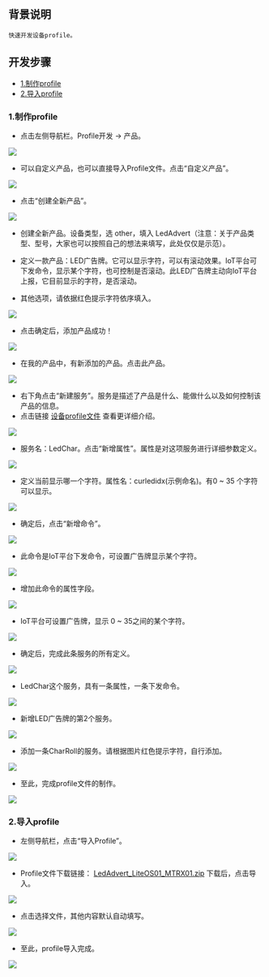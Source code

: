 ## 背景说明

	快速开发设备profile。

## 开发步骤

* [1.制作profile](#1)
* [2.导入profile](#2)

<h3 id="1">1.制作profile</h3>

- 点击左侧导航栏。Profile开发 -> 产品。

![](./meta/20171117/SUYAI00012.png)

- 可以自定义产品，也可以直接导入Profile文件。点击“自定义产品”。

![](./meta/20171117/SUYAI00013.png)

- 点击“创建全新产品”。

![](./meta/20171117/SUYAI00014.png)

- 创建全新产品。设备类型，选 other，填入 LedAdvert（注意：关于产品类型、型号，大家也可以按照自己的想法来填写，此处仅仅是示范）。

- 定义一款产品：LED广告牌。它可以显示字符，可以有滚动效果。IoT平台可下发命令，显示某个字符，也可控制是否滚动。此LED广告牌主动向IoT平台上报，它目前显示的字符，是否滚动。

- 其他选项，请依据红色提示字符依序填入。

![](./meta/20171117/SUYAI00015.png)

- 点击确定后，添加产品成功！

![](./meta/20171117/SUYAI00016.png)

- 在我的产品中，有新添加的产品。点击此产品。

![](./meta/20171117/SUYAI00017.png)

- 右下角点击“新建服务”。服务是描述了产品是什么、能做什么以及如何控制该产品的信息。
- 点击链接 [设备profile文件](http://developer.huawei.com/ict/cn/site-oceanconnect_doc?doc=oceanconnect_dev_overview_portal%2Fzh-cn_topic_0073931585) 查看更详细介绍。

![](./meta/20171117/SUYAI00018.png)

- 服务名：LedChar。点击“新增属性”。属性是对这项服务进行详细参数定义。

![](./meta/20171117/SUYAI00019.png)

- 定义当前显示哪一个字符。属性名：curledidx(示例命名)。有0 ~ 35 个字符可以显示。

![](./meta/20171117/SUYAI00020.png)

- 确定后，点击“新增命令”。

![](./meta/20171117/SUYAI00021.png)

- 此命令是IoT平台下发命令，可设置广告牌显示某个字符。

![](./meta/20171117/SUYAI00022.png)

- 增加此命令的属性字段。

![](./meta/20171117/SUYAI00023.png)

- IoT平台可设置广告牌，显示 0 ~ 35之间的某个字符。

![](./meta/20171117/SUYAI00024.png)

- 确定后，完成此条服务的所有定义。

![](./meta/20171117/SUYAI00025.png)

- LedChar这个服务，具有一条属性，一条下发命令。

![](./meta/20171117/SUYAI00026.png)

- 新增LED广告牌的第2个服务。

![](./meta/20171117/SUYAI00027.png)

- 添加一条CharRoll的服务。请根据图片红色提示字符，自行添加。

![](./meta/20171117/SUYAI00028.png)

- 至此，完成profile文件的制作。

![](./meta/20171117/SUYAI00029.png)

<h3 id="2">2.导入profile</h3>

- 左侧导航栏，点击“导入Profile”。

![](./meta/20171117/SUYAI00030.png)

- Profile文件下载链接： [LedAdvert_LiteOS01_MTRX01.zip](../code/LedAdvert_LiteOS01_MTRX01.zip)  下载后，点击导入。

![](./meta/20171117/SUYAI00031.png)

- 点击选择文件，其他内容默认自动填写。

![](./meta/20171117/SUYAI00032.png)

- 至此，profile导入完成。

![](./meta/20171117/SUYAI00033.png)
